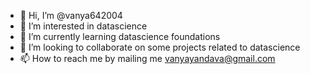 - 👋 Hi, I’m @vanya642004
- 👀 I’m interested in datascience 
- 🌱 I’m currently learning datascience foundations
- 💞️ I’m looking to collaborate on some projects related to datascience
- 📫 How to reach me by mailing me vanyayandava@gmail.com

<!---
vanya642004/vanya642004 is a ✨ special ✨ repository because its `README.md` (this file) appears on your GitHub profile.
You can click the Preview link to take a look at your changes.
--->
